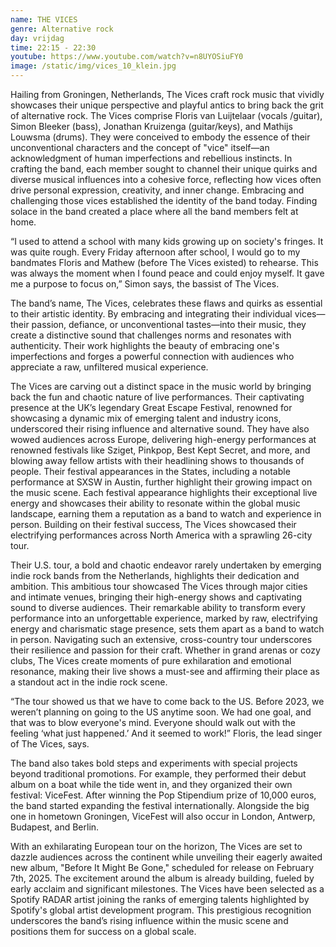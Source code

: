 ```yaml
---
name: THE VICES
genre: Alternative rock
day: vrijdag
time: 22:15 - 22:30
youtube: https://www.youtube.com/watch?v=n8UYOSiuFY0
image: /static/img/vices_10_klein.jpg
---
```

Hailing from Groningen, Netherlands, The Vices craft rock music that vividly showcases their unique perspective and playful antics to bring back the grit of alternative rock. The Vices comprise Floris van Luijtelaar (vocals /guitar), Simon Bleeker (bass), Jonathan Kruizenga (guitar/keys), and Mathijs Louwsma (drums). They were conceived to embody the essence of their unconventional characters and the concept of "vice" itself—an acknowledgment of human imperfections and rebellious instincts. In crafting the band, each member sought to channel their unique quirks and diverse musical influences into a cohesive force, reflecting how vices often drive personal expression, creativity, and inner change. Embracing and challenging those vices established the identity of the band today. Finding solace in the band created a place where all the band members felt at home.

“I used to attend a school with many kids growing up on society's fringes. It was quite rough.
Every Friday afternoon after school, I would go to my bandmates Floris and Mathew (before The
Vices existed) to rehearse. This was always the moment when I found peace and could enjoy
myself. It gave me a purpose to focus on,” Simon says, the bassist of The Vices.

The band’s name, The Vices, celebrates these flaws and quirks as essential to their artistic
identity. By embracing and integrating their individual vices—their passion, defiance, or
unconventional tastes—into their music, they create a distinctive sound that challenges norms
and resonates with authenticity. Their work highlights the beauty of embracing one's
imperfections and forges a powerful connection with audiences who appreciate a raw, unfiltered
musical experience.

The Vices are carving out a distinct space in the music world by bringing back the fun and
chaotic nature of live performances. Their captivating presence at the UK’s legendary Great
Escape Festival, renowned for showcasing a dynamic mix of emerging talent and industry icons,
underscored their rising influence and alternative sound. They have also wowed audiences
across Europe, delivering high-energy performances at renowned festivals like Sziget, Pinkpop,
Best Kept Secret, and more, and blowing away fellow artists with their headlining shows to
thousands of people. Their festival appearances in the States, including a notable performance
at SXSW in Austin, further highlight their growing impact on the music scene. Each festival
appearance highlights their exceptional live energy and showcases their ability to resonate
within the global music landscape, earning them a reputation as a band to watch and
experience in person. Building on their festival success, The Vices showcased their electrifying
performances across North America with a sprawling 26-city tour.

Their U.S. tour, a bold and chaotic endeavor rarely undertaken by emerging indie rock bands
from the Netherlands, highlights their dedication and ambition. This ambitious tour showcased
The Vices through major cities and intimate venues, bringing their high-energy shows and
captivating sound to diverse audiences. Their remarkable ability to transform every performance
into an unforgettable experience, marked by raw, electrifying energy and charismatic stage
presence, sets them apart as a band to watch in person. Navigating such an extensive,
cross-country tour underscores their resilience and passion for their craft. Whether in grand
arenas or cozy clubs, The Vices create moments of pure exhilaration and emotional resonance,
making their live shows a must-see and affirming their place as a standout act in the indie rock
scene.

“The tour showed us that we have to come back to the US. Before 2023, we weren’t planning on
going to the US anytime soon. We had one goal, and that was to blow everyone's mind.
Everyone should walk out with the feeling ‘what just happened.’ And it seemed to work!” Floris,
the lead singer of The Vices, says.

The band also takes bold steps and experiments with special projects beyond traditional
promotions. For example, they performed their debut album on a boat while the tide went in,
and they organized their own festival: ViceFest. After winning the Pop Stipendium prize of
10,000 euros, the band started expanding the festival internationally. Alongside the big one in
hometown Groningen, ViceFest will also occur in London, Antwerp, Budapest, and Berlin.

With an exhilarating European tour on the horizon, The Vices are set to dazzle audiences
across the continent while unveiling their eagerly awaited new album, "Before It Might Be
Gone," scheduled for release on February 7th, 2025. The excitement around the album is
already building, fueled by early acclaim and significant milestones. The Vices have been
selected as a Spotify RADAR artist joining the ranks of emerging talents highlighted by Spotify's
global artist development program. This prestigious recognition underscores the band’s rising
influence within the music scene and positions them for success on a global scale.